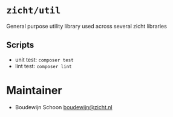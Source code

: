 # `zicht/util`

General purpose utility library used across several zicht libraries

## Scripts
- unit test: `composer test`
- lint test: `composer lint`

# Maintainer
* Boudewijn Schoon <boudewijn@zicht.nl>
